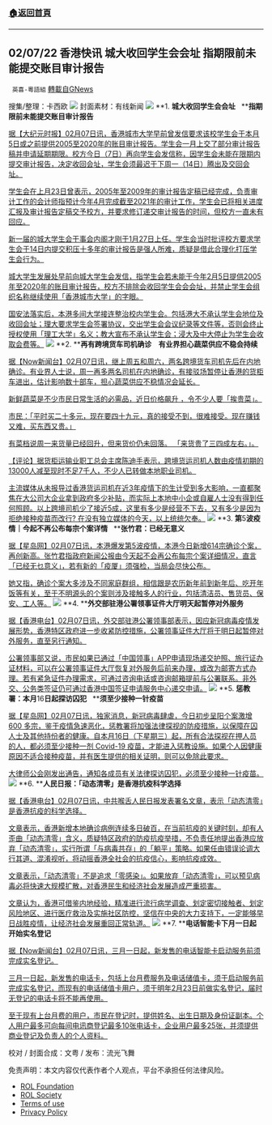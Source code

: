 ###  [:house:返回首頁](https://github.com/ourhimalayas/txt)
---


## 02/07/22 香港快讯 城大收回学生会会址 指期限前未能提交账目审计报告
` 英喜-粵語組` [轉載自GNews](https://gnews.org/zh-hans/1970783/)

搜集/整理：卡西欧
![](https://assets.gnews.org/wp-content/uploads/2022/02/0207fenmianpsd.jpg)
封面素材：有线新闻
![](https://assets.gnews.org/wp-content/uploads/2022/02/2022-02-07-1.png)
**1. ****城大收回学生会会址****   ****指期限前未能提交账目审计报告**

[据【大纪元时报】02月07日讯，香港城市大学早前曾发信要求该校学生会于本月5日或之前提供2005至2020年的账目审计报告。学生会一月上交了部分审计报告稿并申请延期期限。校方今日（7日）再向学生会发信称，因学生会未能在限期内提交审计报告，决定收回会址，学生会须最迟于下周一（14日）腾出及交回会址。](https://hk.epochtimes.com/news/2022-02-07/46805431)

[学生会在上月23日曾表示，2005年至2009年的审计报告定稿已经完成，负责审计工作的会计师指预计今年4月完成截至2021年的审计工作，学生会已将相关进度汇报及审计报告定稿交予校方，并要求修订递交审计报告的时间，但校方一直未有回应。](https://hk.epochtimes.com/news/2022-02-07/46805431)

[新一届的城大学生会干事会内阁才刚于1月27日上任。学生会当时批评校方要求学生会于14日内提交积压十多年的审计报告是强人所难，质疑是借此合理化打压学生会行为。](https://hk.epochtimes.com/news/2022-02-07/46805431)

[城大学生发展处早前向城大学生会发信，指学生会若未能于今年2月5日提供2005年至2020年的账目审计报告，校方不排除会收回学生会会会址，并禁止学生会组织名称继续使用「香港城市大学」的字眼。](https://hk.epochtimes.com/news/2022-02-07/46805431)

[国安法落实后，本港多间大学接连整治校内学生会。包括港大不承认学生会地位及收回会址；理大要求学生会签署协议，交出学生会会议纪录等文件等，否则会终止授权使用「理工大学」名义；教大宣布不承认学生会；浸大及中大停止为学生会收取会费等。](https://hk.epochtimes.com/news/2022-02-07/46805431)
![](https://assets.gnews.org/wp-content/uploads/2022/02/2022-02-07-2.png)
**2. ****再有跨境货车司机确诊　有业界担心蔬菜供应不稳会持续**

[据【Now新闻台】02月07日讯，继上周五和周六，两名跨境货车司机先后在内地确诊。有业界人士说，周一再多两名司机在内地确诊，有接驳场暂停让香港的货柜车进出，估计影响数十部车，担心蔬菜供应不稳情况会延长。](https://news.now.com/home/local/player?newsId=465635)

[新鲜蔬菜是不少市民日常生活的必需品，近日价格飙升 ，令不少人要「挨贵菜」。](https://news.now.com/home/local/player?newsId=465635)

[市民：「平时买二十多元，现在要四十九元，真的接受不到，很难接受。现在赚钱又难，买东西又贵。」](https://news.now.com/home/local/player?newsId=465635)

[有菜档说周一来货量已经回升，但来货价仍未回落。 「来货贵了三四成左右。」。](https://news.now.com/home/local/player?newsId=465635)

[【评论】据货柜运输业职工总会主席陈迪手表示，跨境货运司机人数由疫情初期的13000人减至现时不足7千人，不少人已转做本地职业司机。](https://news.now.com/home/local/player?newsId=465635)

[主流媒体从未报导过香港货运司机在近3年疫情下的生计受到多大影响，一直都聚焦在大公司大企业拿到政府多少补贴，而实际上本地中小企或自雇人士没有得到任何照顾。以上跨境司机少了接近5成，这里有多少是经营不下去，又有多少是因为拒绝接种疫苗而改行? 在没有独立媒体的今天，以上统统欠奉。](https://news.now.com/home/local/player?newsId=465635)
![](https://assets.gnews.org/wp-content/uploads/2022/02/2022-02-07-3.png)
**3. ****第****5****波疫情｜今起不再公布每宗个案详情****   ****张竹君：已经无意义**

[据【星岛网】02月07日讯，本港爆发第5波疫情，本港今日新增614宗确诊个案，再创新高。张竹君指政府新闻公报由今天起不会再公布每宗个案详细情况，直言「已经无乜意义」，若有新的「疫厦」须强检，当局会尽快公布。](https://std.stheadline.com/realtime/article/1805953/即時-港聞-第5波疫情-今起不再公布每宗個案詳情-張竹君-已經無乜意義)

[她又指，确诊个案大多涉及不同家庭群组，相信跟是农历新年前到新年后、吃开年饭等有关，至于不明源头的个案则涉及接触多人的行业，包括清洁员、售货员、保安、工人等。](https://std.stheadline.com/realtime/article/1805953/即時-港聞-第5波疫情-今起不再公布每宗個案詳情-張竹君-已經無乜意義)
![](https://assets.gnews.org/wp-content/uploads/2022/02/2022-02-07-4.png)
**4. ****外交部驻港公署领事证件大厅明天起暂停对外服务**

[据【香港电台】02月07日讯，外交部驻港公署领事部表示，因应新冠病毒疫情发展形势，香港特区政府进一步收紧防控措施，公署领事证件大厅将于明日起暂停对外服务，直至另行通知。](https://news.rthk.hk/rthk/ch/component/k2/1632336-20220207.htm)

[公署领事部又说，市民如果已通过「中国领事」APP申请现场递交护照、旅行证办证材料，可以在公署领事证件大厅恢复对外服务后前来办理，或改为邮寄方式办理。若有紧急证件办理需求，可通过咨询电话或咨询邮箱提前与公署联系。非外交、公务类签证仍可通过香港中国签证申请服务中心递交申请。](https://news.rthk.hk/rthk/ch/component/k2/1632336-20220207.htm)
![](https://assets.gnews.org/wp-content/uploads/2022/02/2022-02-07-5.png)
**5. ****惩教署：本月****16****日起探访囚犯****   ****须至少接种一针疫苗**

[据【星岛网】02月07日讯，独家消息，新冠病毒肆虐，今日初步呈阳个案激增600 多宗，鉴于疫情急速恶化，惩教署将加强法律探视的防疫措施，以保障在囚人士及其他持份者的健康。自本月16日（下星期三）起，所有合法探视在押人员的人，都必须至少接种一剂 Covid-19 疫苗，才能进入惩教设施。如果个人因健康原因不适合接种疫苗，并有医生提供的相关证明，则可以免除此要求。](https://std.stheadline.com/realtime/article/1805947/即時-港聞-獨家-懲教署-本月16日起探訪囚犯-須至少接種一針疫苗)

[大律师公会刚发出通告，通知各成员有关法律探访囚犯，必须至少接种一针疫苗。](https://std.stheadline.com/realtime/article/1805947/即時-港聞-獨家-懲教署-本月16日起探訪囚犯-須至少接種一針疫苗)
![](https://assets.gnews.org/wp-content/uploads/2022/02/2022-02-07-6.png)
**6. ****人民日报：「动态清零」是香港抗疫科学选择**

[据【香港电台】02月07日讯，中共喉舌人民日报发表署名文章，表示「动态清零」是香港抗疫的科学选择。](https://news.rthk.hk/rthk/ch/component/k2/1632319-20220207.htm)

[文章表示，香港新增本地确诊病例连续多日破百，在当前抗疫的关键时刻，却有人歪曲「动态清零」含义，质疑特区政府的防疫抗疫举措，不负责任地提出香港应放弃「动态清零」，实行所谓「与病毒共存」的「躺平」策略。如果任由错误论调大行其道、混淆视听，将动摇香港全社会的抗疫信心，影响抗疫成效。](https://news.rthk.hk/rthk/ch/component/k2/1632319-20220207.htm)

[文章表示，「动态清零」不是追求「零感染」。如果放弃「动态清零」，可以预见病毒必将快速大规模扩散，对香港民生和经济社会发展造成严重损害。](https://news.rthk.hk/rthk/ch/component/k2/1632319-20220207.htm)

[文章认为，香港可借鉴内地经验，精准进行流行病学调查、划定密切接触者、划定风险地区、进行医疗救治及实施社区防控，坚信在中央的大力支持下，一定能够早日战胜疫情，让经济社会发展重回正常轨道。](https://news.rthk.hk/rthk/ch/component/k2/1632319-20220207.htm)
![](https://assets.gnews.org/wp-content/uploads/2022/02/2022-02-07-7.png)
**7. ****电话智能卡下月一日起开始实名登记**

[据【Now新闻台】02月07日讯，三月一日起，新发售的电话智能卡启动服务前须完成实名登记。](https://news.now.com/home/local/player?newsId=465615)

[三月一日起，新发售的电话卡，包括上台月费服务及电话储值卡，须于启动服务前完成实名登记，而现有的电话储值卡用户，须于明年2月23日前做实名登记，届时无登记的电话卡将不能再使用。](https://news.now.com/home/local/player?newsId=465615)

[至于现有上台月费的用户，市民在登记时，提供姓名、出生日期及身份证副本。个人用户最多可向每间电讯商登记最多10张电话卡，企业用户最多25张，并须提供商业登记及负责人的个人资料。](https://news.now.com/home/local/player?newsId=465615)

校对 / 封面合成：文粤 / 发布：流光飞舞

 

免责声明：本文内容仅代表作者个人观点，平台不承担任何法律风险。

- [ROL Foundation](https://rolfoundation.org/)
- [ROL Society](https://rolsociety.org/)
- [Terms of use](https://gnews.org/terms-of-use-3/)
- [Privacy Policy](https://gnews.org/privacy-policy/)
